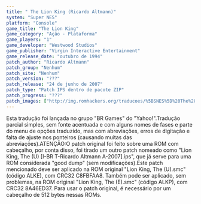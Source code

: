 ```yaml
---
title: " The Lion King (Ricardo Altmann)"
system: "Super NES"
platform: "Console"
game_title: "The Lion King"
game_category: "Ação - Plataforma"
game_players: "1"
game_developer: "Westwood Studios"
game_publisher: "Virgin Interactive Entertainment"
game_release_date: "outubro de 1994"
patch_author: "Ricardo Altmann"
patch_group: "Nenhum"
patch_site: "Nenhum"
patch_version: "???"
patch_release: "24 de junho de 2007"
patch_type: "Patch IPS dentro de pacote ZIP"
patch_progress: "???"
patch_images: ["http://img.romhackers.org/traducoes/%5BSNES%5D%20The%20Lion%20King%20-%20Ricardo%20Altmann%20-%201.png","http://img.romhackers.org/traducoes/%5BSNES%5D%20The%20Lion%20King%20-%20Ricardo%20Altmann%20-%202.png","http://img.romhackers.org/traducoes/%5BSNES%5D%20The%20Lion%20King%20-%20Ricardo%20Altmann%20-%203.png"]
---
```

Esta tradução foi lançada no grupo "BR Games" do "Yahoo!".Tradução parcial simples, sem fonte acentuada e com alguns nomes de fases e parte do menu de opções traduzido, mas com abreviações, erros de digitação e falta de ajuste nos ponteiros (causando muitas das abreviações).ATENÇÃO:O patch original foi feito sobre uma ROM com cabeçalho, por conta disso, foi tirado um outro patch nomeado como "Lion King, The (U) [I-BR T-Ricardo Altmann A-2007].ips", que já serve para uma ROM considerada "good dump" (sem modificações).Este patch mencionado deve ser aplicado na ROM original "Lion King, The (U).smc" (código ALKE), com CRC32 C8FBFAA8. Também pode ser aplicado, sem problemas, na ROM original "Lion King, The (E).smc" (código ALKP), com CRC32 8A46ED37. Para usar o patch original, é necessário por um cabeçalho de 512 bytes nessas ROMs.
